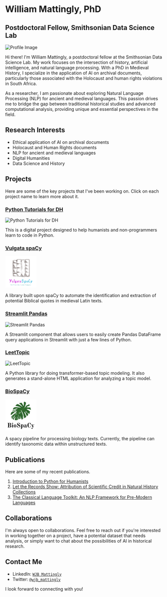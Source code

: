 # William Mattingly, PhD

## Postdoctoral Fellow, Smithsonian Data Science Lab

![Profile Image](https://datascience.si.edu/sites/default/files/styles/grid/public/pictures/people/mattingly.jpeg?itok=0fbvLZ14&c=09ce7f4584de49e7396a7f68be1a4295)

Hi there! I'm William Mattingly, a postdoctoral fellow at the Smithsonian Data Science Lab. My work focuses on the intersection of history, artificial intelligence, and natural language processing. With a PhD in Medieval History, I specialize in the application of AI on archival documents, particularly those associated with the Holocaust and human rights violations in South Africa.

As a researcher, I am passionate about exploring Natural Language Processing (NLP) for ancient and medieval languages. This passion drives me to bridge the gap between traditional historical studies and advanced computational analysis, providing unique and essential perspectives in the field.

## Research Interests

- Ethical application of AI on archival documents
- Holocaust and Human Rights documents
- NLP for ancient and medieval languages
- Digital Humanities
- Data Science and History

## Projects

Here are some of the key projects that I've been working on. Click on each project name to learn more about it.

### [Python Tutorials for DH](https://www.youtube.com/pythontutorialsfordigitalhumanities)
<img src="https://yt3.ggpht.com/ytc/AMLnZu8FTr94PPWte0tSzJTJhhbC7fQKF-3PvEqXzgDEaA=s900-c-k-c0x00ffffff-no-rj" alt="Python Tutorials for DH" height="100px">

This is a digital project designed to help humanists and non-programmers learn to code in Python.

### [Vulgata spaCy](https://github.com/wjbmattingly/vulgata-spacy)
<img src="https://github.com/wjbmattingly/vulgata-spacy/raw/main/images/logo.png" alt="Vulgata spaCy" height="100px">

A library built upon spaCy to automate the identification and extraction of potential Biblical quotes in medieval Latin texts.

### [Streamlit Pandas](https://github.com/wjbmattingly/streamlit-pandas)
<img src="https://github.com/wjbmattingly/streamlit-pandas/raw/main/images/streamlit-pandas-logo-blue.png" alt="Streamlit Pandas" height="100px">

A Streamlit component that allows users to easily create Pandas DataFrame query applications in Streamlit with just a few lines of Python.

### [LeetTopic](https://github.com/wjbmattingly/leet-topic)
<img src="https://github.com/wjbmattingly/LeetTopic/raw/main/images/LeeTopic.png" alt="LeetTopic" height="100px">

A Python library for doing transformer-based topic modeling. It also generates a stand-alone HTML application for analyzing a topic model.

### [BioSpaCy](https://github.com/wjbmattingly/biospacy)
<img src="https://github.com/wjbmattingly/biospacy/raw/main/images/biospacy-logo.png" alt="BioSpaCy" height="100px">

A spacy pipeline for processing biology texts. Currently, the pipeline can identify taxonomic data within unstructured texts.


## Publications

Here are some of my recent publications.

1. [Introduction to Python for Humanists](https://www.routledge.com/Introduction-to-Python-for-Humanists/Mattingly/p/book/9781032378374)
2. [Let the Records Show: Attribution of Scientific Credit in Natural History Collections](https://www.journals.uchicago.edu/doi/10.1086/724949)
3. [The Classical Language Toolkit: An NLP Framework for Pre-Modern Languages](https://aclanthology.org/2021.acl-demo.3.pdf)

## Collaborations

I'm always open to collaborations. Feel free to reach out if you're interested in working together on a project, have a potential dataset that needs analysis, or simply want to chat about the possibilities of AI in historical research.

## Contact Me

- LinkedIn: [`WJB Mattingly`](https://www.linkedin.com/in/wjbmattingly/)
- Twitter: [`@wjb_mattingly`](https://twitter.com/wjb_mattingly)

I look forward to connecting with you!

